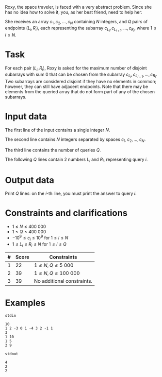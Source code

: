 Roxy, the space traveler, is faced with a very abstract problem. Since she has no idea how to solve it, you, as her best friend, need to help her:

She receives an array $c_1, c_2, \dots, c_N$ containing $N$ integers, and $Q$ pairs of endpoints $(L_i, R_i)$, each representing the subarray $c_{L_i}, c_{L_{i+1}}, \dots, c_{R_i}$, where $1 \leq i \leq N$.

# Task

For each pair $(L_i, R_i)$, Roxy is asked for the maximum number of disjoint subarrays with sum $0$ that can be chosen from the subarray $c_{L_i}, c_{L_{i+1}}, \dots, c_{R_i}$. Two subarrays are considered disjoint if they have no elements in common; however, they can still have adjacent endpoints. Note that there may be elements from the queried array that do not form part of any of the chosen subarrays.

# Input data

The first line of the input contains a single integer $N$.

The second line contains $N$ integers separated by spaces $c_1, c_2, \dots, c_N$.

The third line contains the number of queries $Q$.

The following $Q$ lines contain $2$ numbers $L_i$ and $R_i$, representing query $i$.

# Output data

Print $Q$ lines: on the $i$-th line, you must print the answer to query $i$.

# Constraints and clarifications

* $1 \leq N \leq 400 \ 000$
* $1 \leq Q \leq 400 \ 000$
* $-10^9 \leq c_i \leq 10^9$ for $1 \leq i \leq N$
* $1 \leq L_i \leq R_i \leq N$ for $1 \leq i \leq Q$

| # | Score | Constraints |
| - | ------ | ------------------- |
| 1 | 22     | $1 \leq N, Q \leq 5 \ 000$|
| 2 | 39     | $1 \leq N, Q \leq 100 \ 000$ |
| 3 | 39     | No additional constraints. |

# Examples

`stdin`
```
10
1 2 -3 0 1 -4 3 2 -1 1
3
1 10
1 5
2 9
```

`stdout`
```
4
2
2

